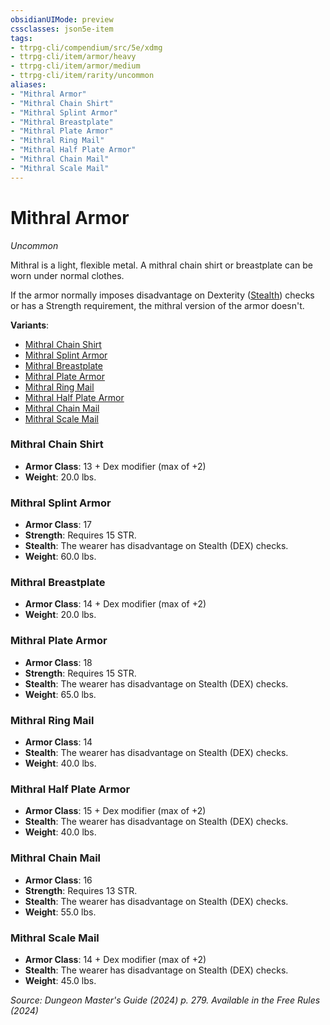 ```yaml
---
obsidianUIMode: preview
cssclasses: json5e-item
tags:
- ttrpg-cli/compendium/src/5e/xdmg
- ttrpg-cli/item/armor/heavy
- ttrpg-cli/item/armor/medium
- ttrpg-cli/item/rarity/uncommon
aliases: 
- "Mithral Armor"
- "Mithral Chain Shirt"
- "Mithral Splint Armor"
- "Mithral Breastplate"
- "Mithral Plate Armor"
- "Mithral Ring Mail"
- "Mithral Half Plate Armor"
- "Mithral Chain Mail"
- "Mithral Scale Mail"
---
```

# Mithral Armor
*Uncommon*  


Mithral is a light, flexible metal. A mithral chain shirt or breastplate can be worn under normal clothes.

If the armor normally imposes disadvantage on Dexterity ([Stealth](skills.md#Stealth)) checks or has a Strength requirement, the mithral version of the armor doesn't.

**Variants**:
- [Mithral Chain Shirt](#Mithral%20Chain%20Shirt)
- [Mithral Splint Armor](#Mithral%20Splint%20Armor)
- [Mithral Breastplate](#Mithral%20Breastplate)
- [Mithral Plate Armor](#Mithral%20Plate%20Armor)
- [Mithral Ring Mail](#Mithral%20Ring%20Mail)
- [Mithral Half Plate Armor](#Mithral%20Half%20Plate%20Armor)
- [Mithral Chain Mail](#Mithral%20Chain%20Mail)
- [Mithral Scale Mail](#Mithral%20Scale%20Mail)

### Mithral Chain Shirt

- **Armor Class**: 13 + Dex modifier (max of +2)
- **Weight**: 20.0 lbs.

### Mithral Splint Armor

- **Armor Class**: 17
- **Strength**: Requires 15 STR.
- **Stealth**: The wearer has disadvantage on Stealth (DEX) checks.
- **Weight**: 60.0 lbs.

### Mithral Breastplate

- **Armor Class**: 14 + Dex modifier (max of +2)
- **Weight**: 20.0 lbs.

### Mithral Plate Armor

- **Armor Class**: 18
- **Strength**: Requires 15 STR.
- **Stealth**: The wearer has disadvantage on Stealth (DEX) checks.
- **Weight**: 65.0 lbs.

### Mithral Ring Mail

- **Armor Class**: 14
- **Stealth**: The wearer has disadvantage on Stealth (DEX) checks.
- **Weight**: 40.0 lbs.

### Mithral Half Plate Armor

- **Armor Class**: 15 + Dex modifier (max of +2)
- **Stealth**: The wearer has disadvantage on Stealth (DEX) checks.
- **Weight**: 40.0 lbs.

### Mithral Chain Mail

- **Armor Class**: 16
- **Strength**: Requires 13 STR.
- **Stealth**: The wearer has disadvantage on Stealth (DEX) checks.
- **Weight**: 55.0 lbs.

### Mithral Scale Mail

- **Armor Class**: 14 + Dex modifier (max of +2)
- **Stealth**: The wearer has disadvantage on Stealth (DEX) checks.
- **Weight**: 45.0 lbs.


*Source: Dungeon Master's Guide (2024) p. 279. Available in the Free Rules (2024)*